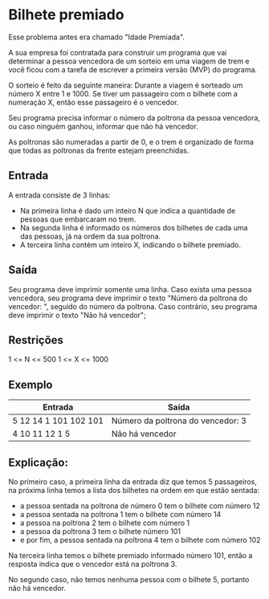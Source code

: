 # Bilhete premiado

Esse problema antes era chamado "Idade Premiada".

A sua empresa foi contratada para construir um programa que vai determinar a pessoa vencedora de um sorteio em uma viagem de trem e você ficou com a tarefa de escrever a primeira versão (MVP) do programa.

O sorteio é feito da seguinte maneira:
Durante a viagem é sorteado um número X entre 1 e 1000. Se tiver um passageiro com o bilhete com a numeração X, então esse passageiro é o vencedor.

Seu programa precisa informar o número da poltrona da pessoa vencedora, ou caso ninguém ganhou, informar que não há vencedor.

As poltronas são numeradas a partir de 0, e o trem é organizado de forma que todas as poltronas da frente estejam preenchidas.

## Entrada

A entrada consiste de 3 linhas:

- Na primeira linha é dado um inteiro N que indica a quantidade de pessoas que embarcaram no trem.
- Na segunda linha é informado os números dos bilhetes de cada uma das pessoas, já na ordem da sua poltrona.
- A terceira linha contém um inteiro X, indicando o bilhete premiado.

## Saída

Seu programa deve imprimir somente uma linha.
Caso exista uma pessoa vencedora, seu programa deve imprimir o texto "Número da poltrona do vencedor: ", seguido do número da poltrona.
Caso contrário, seu programa deve imprimir o texto "Não há vencedor";

## Restrições

1 <= N <= 500
1 <= X <= 1000

## Exemplo

| Entrada               | Saída                             |
| --------------------- | --------------------------------- |
| 5 12 14 1 101 102 101 | Número da poltrona do vencedor: 3 |
| 4 10 11 12 1 5        | Não há vencedor                   |

## Explicação:

No primeiro caso, a primeira linha da entrada diz que temos 5 passageiros, na próxima linha temos a lista dos bilhetes na ordem em que estão sentada:

- a pessoa sentada na poltrona de número 0 tem o bilhete com número 12
- a pessoa sentada na poltrona 1 tem o bilhete com número 14
- a pessoa na poltrona 2 tem o bilhete com número 1
- a pessoa da poltrona 3 tem o bilhete número 101
- e por fim, a pessoa sentada na poltrona 4 tem o bilhete com número 102

Na terceira linha temos o bilhete premiado informado número 101, então a resposta indica que o vencedor está na poltrona 3.

No segundo caso, não temos nenhuma pessoa com o bilhete 5, portanto não há vencedor.

